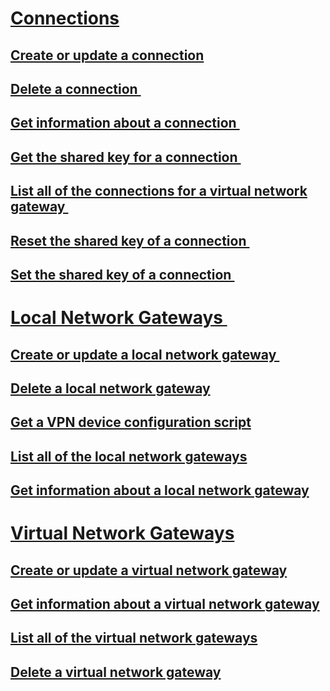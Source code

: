# [Connections](connections.md)
## [Create or update a connection](create-or-update-a-connection.md)
## [Delete a connection ](delete-a-connection.md)
## [Get information about a connection ](get-information-about-a-connection.md)
## [Get the shared key for a connection ](get-the-shared-key-for-a-connection.md)
## [List all of the connections for a virtual network gateway ](list-all-of-the-connections-for-a-virtual-network-gateway.md)
## [Reset the shared key of a connection ](reset-the-shared-key-of-a-connection.md)
## [Set the shared key of a connection ](set-the-shared-key-of-a-connection.md)
# [Local Network Gateways ](local-network-gateways.md)
## [Create or update a local network gateway ](create-or-update-a-local-network-gateway.md)
## [Delete a local network gateway](delete-a-local-network-gateway.md)
## [Get a VPN device configuration script](get-a-vpn-device-configuration-script.md)
## [List all of the local network gateways](list-all-of-the-local-network-gateways.md)
## [Get information about a local network gateway](get-information-about-a-local-network-gateway.md)
# [Virtual Network Gateways](virtual-network-gateways.md)
## [Create or update a virtual network gateway](create-or-update-a-virtual-network-gateway.md)
## [Get information about a virtual network gateway](get-information-about-a-virtual-network-gateway.md)
## [List all of the virtual network gateways](list-all-of-the-virtual-network-gateways.md)
## [Delete a virtual network gateway](delete-a-virtual-network-gateway.md)
